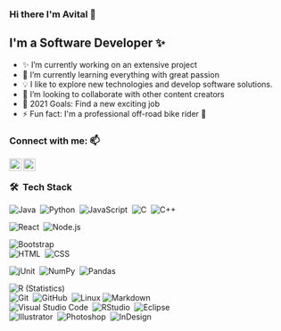 ### Hi there I'm Avital  👋

## I'm a Software Developer ✨
- ✨ I’m currently working on an extensive project
- 🌱 I’m currently learning everything with great passion
- 💡  I like to explore new technologies and develop software solutions.
- 👯 I’m looking to collaborate with other content creators
- 🥅 2021 Goals: Find a new exciting job
- ⚡ Fun fact: I'm a professional off-road bike rider :bicyclist:

###  Connect with me:  📫

 [<img align="left" alt="codeSTACKr | LinkedIn" width="22px" src="https://cdn.jsdelivr.net/npm/simple-icons@v3/icons/linkedin.svg" />][linkedin]
 [<img align="left" alt="codeSTACKr | Instagram" width="22px" src="https://cdn.jsdelivr.net/npm/simple-icons@v3/icons/gmail.svg" />][email]
 
<br />

### 🛠 &nbsp;Tech Stack

![Java](https://img.shields.io/badge/-Java-05122A?style=flat&logo=Java&logoColor=FFA518)&nbsp;
![Python](https://img.shields.io/badge/-Python-05122A?style=flat&logo=python)&nbsp;
![JavaScript](https://img.shields.io/badge/-JavaScript-05122A?style=flat&logo=javascript)&nbsp;
![C](https://img.shields.io/badge/-C-05122A?style=flat&logo=C&logoColor=A8B9CC)&nbsp;
![C++](https://img.shields.io/badge/-C++-05122A?style=flat&logo=C%2B%2B&logoColor=00599C)&nbsp;

![React](https://img.shields.io/badge/-React-05122A?style=flat&logo=react)&nbsp;
![Node.js](https://img.shields.io/badge/-Node.js-05122A?style=flat&logo=node.js)&nbsp;

![Bootstrap](https://img.shields.io/badge/-Bootstrap-05122A?style=flat&logo=bootstrap&logoColor=563D7C)\
![HTML](https://img.shields.io/badge/-HTML-05122A?style=flat&logo=HTML5)&nbsp;
![CSS](https://img.shields.io/badge/-CSS-05122A?style=flat&logo=CSS3&logoColor=1572B6)&nbsp;

![jUnit](https://img.shields.io/badge/jUnit%20-%23150458.svg?&style=flat&logo=Java&logoColor=white)&nbsp;
![NumPy](https://img.shields.io/badge/numpy%20-%23013243.svg?&style=flat&logo=numpy&logoColor=white)&nbsp;
![Pandas](https://img.shields.io/badge/pandas%20-%23150458.svg?&style=flat&logo=pandas&logoColor=white)&nbsp;

![R (Statistics)](https://img.shields.io/badge/-R-05122A?style=flat&logo=R&logoColor=276DC3)\
![Git](https://img.shields.io/badge/-Git-05122A?style=flat&logo=git)&nbsp;
![GitHub](https://img.shields.io/badge/-GitHub-05122A?style=flat&logo=github)&nbsp;
![Linux](https://img.shields.io/badge/-Linux-000?&logo=Linux&logoColor=FCC624)
![Markdown](https://img.shields.io/badge/-Markdown-05122A?style=flat&logo=markdown)\
![Visual Studio Code](https://img.shields.io/badge/-Visual%20Studio%20Code-05122A?style=flat&logo=visual-studio-code&logoColor=007ACC)&nbsp;
![RStudio](https://img.shields.io/badge/-RStudio-05122A?style=flat&logo=rstudio)&nbsp;
![Eclipse](https://img.shields.io/badge/-Eclipse-05122A?style=flat&logo=eclipse-ide&logoColor=2C2255)\
![Illustrator](https://img.shields.io/badge/-Illustrator-05122A?style=flat&logo=adobe-illustrator)&nbsp;
![Photoshop](https://img.shields.io/badge/-Photoshop-05122A?style=flat&logo=adobe-photoshop)&nbsp;
![InDesign](https://img.shields.io/badge/-InDesign-05122A?style=flat&logo=adobe-indesign)


<br />
<br />



[website]: https://codeSTACKr.com
[email]: mailto:avitalz57@gmail.com
[course]: http://vsCodeHero.com
[twitter]: https://twitter.com/codeSTACKr
[youtube]: https://youtube.com/codeSTACKr
[instagram]: https://instagram.com/codeSTACKr
[linkedin]: https://www.linkedin.com/in/avital-zehavi/
[webdevplaylist]: https://www.youtube.com/playlist?list=PLkwxH9e_vrAJ0WbEsFA9W3I1W-g_BTsbt
[jsplaylist]: https://www.youtube.com/playlist?list=PLkwxH9e_vrALRJKu7wfXby3MKeflhTu6B
[cssplaylist]: https://www.youtube.com/playlist?list=PLkwxH9e_vrALSdvZuEh6gqQdmDoDIoqz4
[reactplaylist]: https://www.youtube.com/playlist?list=PLkwxH9e_vrAK4TdffpxKY3QGyHCpxFcQ0
